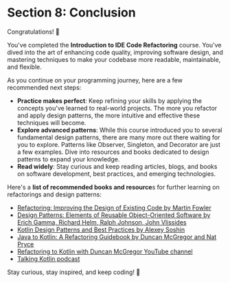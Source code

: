 # Section 8: Conclusion

Congratulations! 🎉

You've completed the **Introduction to IDE Code Refactoring** course.
You've dived into the art of enhancing code quality, improving software design, and mastering techniques
to make your codebase more readable, maintainable, and flexible.

As you continue on your programming journey, here are a few recommended next steps:
- **Practice makes perfect**: Keep refining your skills by applying the concepts you've learned to real-world projects. The more you refactor and apply design patterns, the more intuitive and effective these techniques will become.
- **Explore advanced patterns**: While this course introduced you to several fundamental design patterns, there are many more out there waiting for you to explore. Patterns like Observer, Singleton, and Decorator are just a few examples. Dive into resources and books dedicated to design patterns to expand your knowledge.
- **Read widely**: Stay curious and keep reading articles, blogs, and books on software development, best practices, and emerging technologies.

Here's a **list of recommended books and resource**s for further learning on refactorings and design patterns:
- [Refactoring: Improving the Design of Existing Code by Martin Fowler](https://www.oreilly.com/library/view/refactoring-improving-the/9780134757681/)
- [Design Patterns: Elements of Reusable Object-Oriented Software by Erich Gamma, Richard Helm, Ralph Johnson, John Vlissides](https://www.oreilly.com/library/view/design-patterns-elements/0201633612/)  
- [Kotlin Design Patterns and Best Practices by Alexey Soshin](https://www.packtpub.com/product/kotlin-design-patterns-and-best-practices-second-edition/9781801815727)
- [Java to Kotlin: A Refactoring Guidebook by Duncan McGregor and Nat Pryce](https://www.oreilly.com/library/view/java-to-kotlin/9781492082262/)
- [Refactoring to Kotlin with Duncan McGregor YouTube channel](https://www.youtube.com/@RefactoringDuncan)
- [Talking Kotlin podcast](https://talkingkotlin.com/) 

Stay curious, stay inspired, and keep coding! 🚀
